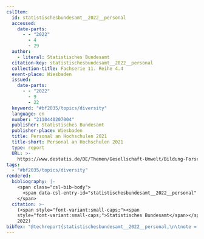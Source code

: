 ```yaml
---
cslItem:
  id: statistischesbundesamt__2022__personal
  accessed:
    date-parts:
      - - "2022"
        - 4
        - 29
  author:
    - literal: Statistisches Bundesamt
  citation-key: statistischesbundesamt__2022__personal
  collection-title: Fachserie 11. Reihe 4.4
  event-place: Wiesbaden
  issued:
    date-parts:
      - - "2022"
        - 9
        - 22
  keyword: "#bf2035/topics/diversity"
  language: en
  number: "2110440207004"
  publisher: Statistisches Bundesamt
  publisher-place: Wiesbaden
  title: Personal an Hochschulen 2021
  title-short: Personal an Hochschulen 2021
  type: report
  URL: >-
    https://www.destatis.de/DE/Themen/Gesellschaft-Umwelt/Bildung-Forschung-Kultur/Hochschulen/Publikationen/Downloads-Hochschulen/personal-hochschulen-2110440207004.pdf?__blob=publicationFile
tags:
  - "#bf2035/topics/diversity"
rendered:
  bibliography: |-
    <span class="csl-bib-body">
      <span data-csl-entry-id="statistischesbundesamt__2022__personal" class="csl-entry"><span class='author-bib'>Statistisches Bundesamt</span>. <span class='date-bib'>(2022)</span>. <span class='title'><i><b><span style="font-style:normal;">Personal an Hochschulen 2021</span></b></i></span> (Nr. 2110440207004; Fachserie 11. Reihe 4.4). Statistisches Bundesamt. <span class='URL'><a href='https://www.destatis.de/DE/Themen/Gesellschaft-Umwelt/Bildung-Forschung-Kultur/Hochschulen/Publikationen/Downloads-Hochschulen/personal-hochschulen-2110440207004.pdf?__blob=publicationFile'>LINK</a></span></span>
    </span>
  citation: >-
    (<span style="font-variant:small-caps;"><span
    style="font-variant:small-caps;">Statistisches Bundesamt</span></span>,
    2022)
bibTex: "@techreport{statistischesbundesamt__2022__personal,\n\tnote = {[Online; accessed 2022-04-29]},\n\taddress = {Wiesbaden},\n\tauthor = {{Statistisches Bundesamt}},\n\tseries = {Fachserie 11. {Reihe} 4.4},\n\tyear = {2022},\n\tmonth = {sep 22},\n\tnumber = {2110440207004},\n\tinstitution = {Statistisches Bundesamt},\n\ttitle = {Personal an {Hochschulen} 2021},\n}\n\n"
---
```

